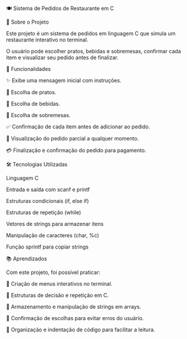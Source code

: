 🍽️ Sistema de Pedidos de Restaurante em C

📌 Sobre o Projeto

Este projeto é um sistema de pedidos em linguagem C que simula um restaurante interativo no terminal.

O usuário pode escolher pratos, bebidas e sobremesas, confirmar cada item e visualizar seu pedido antes de finalizar.

🚀 Funcionalidades

✨ Exibe uma mensagem inicial com instruções.

🍲 Escolha de pratos.

🥤 Escolha de bebidas.

🍰 Escolha de sobremesas.

✅ Confirmação de cada item antes de adicionar ao pedido.

📝 Visualização do pedido parcial a qualquer momento.

💳 Finalização e confirmação do pedido para pagamento.

🛠️ Tecnologias Utilizadas

Linguagem C

Entrada e saída com scanf e printf

Estruturas condicionais (if, else if)

Estruturas de repetição (while)

Vetores de strings para armazenar itens

Manipulação de caracteres (char, %c)

Função sprintf para copiar strings

📚 Aprendizados

Com este projeto, foi possível praticar:

🔹 Criação de menus interativos no terminal.

🔹 Estruturas de decisão e repetição em C.

🔹 Armazenamento e manipulação de strings em arrays.

🔹 Confirmação de escolhas para evitar erros do usuário.

🔹 Organização e indentação de código para facilitar a leitura.
